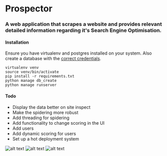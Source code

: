 # Prospector

### A web application that scrapes a website and provides relevant detailed information regarding it's Search Engine Optimisation.


#### Installation

Ensure you have virtualenv and postgres installed on your system. Also create a database with the [correct credentials](https://github.com/Kayra/prospector/blob/master/config.py#L4).

    virtualenv venv
    source venv/bin/activate
    pip install -r requirements.txt
    python manage db_create
    python manage runserver

#### Todo

* Display the data better on site inspect
* Make the spidering more robust
* Add threading for spidering
* Add functionality to change scoring in the UI
* Add users
* Add dynamic scoring for users
* Set up a hot deployment system

![alt text](http://kayra.co.uk/resources/images/prospector.png "Front page")
![alt text](http://kayra.co.uk/resources/images/prospector_list.png "Site list page")
![alt text](http://kayra.co.uk/resources/images/prospector_detail.png "Site inspect page")